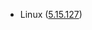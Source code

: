 - Linux ([5.15.127](https://git.kernel.org/pub/scm/linux/kernel/git/stable/linux.git/tag/?h=v5.15.127))

